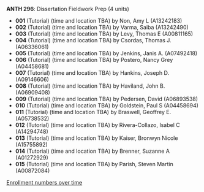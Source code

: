**ANTH 296**: Dissertation Fieldwork Prep (4 units)

- **001** (Tutorial) (time and location TBA) by Non, Amy L (A13242183)
- **002** (Tutorial) (time and location TBA) by Varma, Saiba (A13242490)
- **003** (Tutorial) (time and location TBA) by Levy, Thomas E (A00811165)
- **004** (Tutorial) (time and location TBA) by Csordas, Thomas J. (A06336061)
- **005** (Tutorial) (time and location TBA) by Jenkins, Janis A. (A07492418)
- **006** (Tutorial) (time and location TBA) by Postero, Nancy Grey (A04458681)
- **007** (Tutorial) (time and location TBA) by Hankins, Joseph D. (A09146606)
- **008** (Tutorial) (time and location TBA) by Haviland, John B. (A06909408)
- **009** (Tutorial) (time and location TBA) by Pedersen, David (A06893538)
- **010** (Tutorial) (time and location TBA) by Goldstein, Paul S (A04458694)
- **011** (Tutorial) (time and location TBA) by Braswell, Geoffrey E. (A05738532)
- **012** (Tutorial) (time and location TBA) by Rivera-Collazo, Isabel C (A14294748)
- **013** (Tutorial) (time and location TBA) by Kaiser, Bronwyn Nicole (A15755892)
- **014** (Tutorial) (time and location TBA) by Brenner, Suzanne A (A01272929)
- **015** (Tutorial) (time and location TBA) by Parish, Steven Martin (A00872084)

[Enrollment numbers over time](./ANTH296.tsv)
